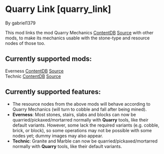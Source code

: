 Quarry Link [quarry_link]
===========

By gabriel1379

This mod links the mod Quarry Mechanics [ContentDB](https://content.luanti.org/packages/kestral/quarry/) [Source](https://github.com/kestral246/quarry) with other mods, to make its mechanics usable with the stone-type and resource nodes of those too.

Currently supported mods:
-------------------------
Everness [ContentDB](https://content.luanti.org/packages/SaKeL/everness/) [Source](https://bitbucket.org/minetest_gamers/everness/src/master/)  
Technic [ContentDB](https://content.luanti.org/packages/RealBadAngel/technic/) [Source](https://github.com/minetest-mods/technic)  

Currently supported features:
-----------------------------
- The resource nodes from the above mods will behave according to Quarry Mechanics (will turn to cobble and fall after being mined).
- **Everness**: Most stones, stairs, slabs and blocks can now be quarried/pickaxed/mortarred normally with **Quarry** tools, like their default variants. However, some lack the required variants (e.g. cobble, brick, or block), so some operations may not be possible with some nodes yet; dummy images may also appear.
- **Technic**: Granite and Marble can now be quarried/pickaxed/mortarred normally with **Quarry** tools, like their default variants.